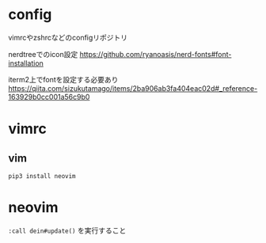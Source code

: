 # config
vimrcやzshrcなどのconfigリポジトリ

nerdtreeでのicon設定
https://github.com/ryanoasis/nerd-fonts#font-installation

iterm2上でfontを設定する必要あり
https://qiita.com/sizukutamago/items/2ba906ab3fa404eac02d#_reference-163929b0cc001a56c9b0

# vimrc
## vim
`pip3 install neovim`

# neovim
`:call dein#update()` を実行すること
